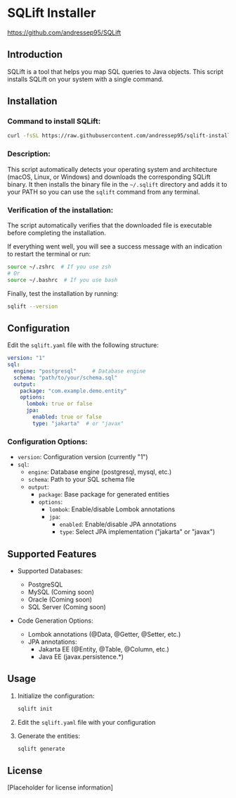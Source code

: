 # SQLift Installer
https://github.com/andressep95/SQLift

## Introduction

SQLift is a tool that helps you map SQL queries to Java objects. This script installs SQLift on your system with a single command.

## Installation

### Command to install SQLift:

```bash
curl -fsSL https://raw.githubusercontent.com/andressep95/sqlift-install/main/install.sh | bash
```

### Description:

This script automatically detects your operating system and architecture (macOS, Linux, or Windows) and downloads the corresponding SQLift binary. It then installs the binary file in the `~/.sqlift` directory and adds it to your PATH so you can use the `sqlift` command from any terminal.

### Verification of the installation:

The script automatically verifies that the downloaded file is executable before completing the installation.

If everything went well, you will see a success message with an indication to restart the terminal or run:

```bash
source ~/.zshrc  # If you use zsh
# Or
source ~/.bashrc  # If you use bash
```

Finally, test the installation by running:

```bash
sqlift --version
```

## Configuration

Edit the `sqlift.yaml` file with the following structure:

```yaml
version: "1"
sql:
  engine: "postgresql"     # Database engine
  schema: "path/to/your/schema.sql"
  output:
    package: "com.example.demo.entity"
    options:
      lombok: true or false
      jpa:
        enabled: true or false
        type: "jakarta"  # or "javax"
```

### Configuration Options:

- `version`: Configuration version (currently "1")
- `sql`:
  - `engine`: Database engine (postgresql, mysql, etc.)
  - `schema`: Path to your SQL schema file
  - `output`:
    - `package`: Base package for generated entities
    - `options`:
      - `lombok`: Enable/disable Lombok annotations
      - `jpa`:
        - `enabled`: Enable/disable JPA annotations
        - `type`: Select JPA implementation ("jakarta" or "javax")

## Supported Features

- Supported Databases:
  - PostgreSQL
  - MySQL (Coming soon)
  - Oracle (Coming soon)
  - SQL Server (Coming soon)

- Code Generation Options:
  - Lombok annotations (@Data, @Getter, @Setter, etc.)
  - JPA annotations:
    - Jakarta EE (@Entity, @Table, @Column, etc.)
    - Java EE (javax.persistence.*)

## Usage

1. Initialize the configuration:
   ```bash
   sqlift init
   ```

2. Edit the `sqlift.yaml` file with your configuration

3. Generate the entities:
   ```bash
   sqlift generate
   ```

## License

[Placeholder for license information]
